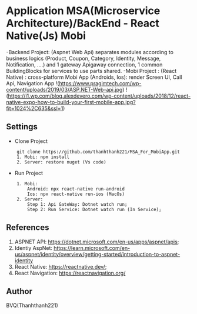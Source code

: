 # Application MSA(Microservice Architecture)/BackEnd - React Native(Js) Mobi

-Backend Project: (Aspnet Web Api) separates modules according to business logics (Product, Coupon, Category, Identity, Message, Notification, ....) and 1 gateway Apigaway connection, 1 common BuildingBlocks for services to use parts shared.
-Mobi Project : (React Native) : cross-platform Mobi App (Androids, Ios): render Screen UI, Call Api, Navigation App
!(https://www.pragimtech.com/wp-content/uploads/2019/03/ASP.NET-Web-api.jpg)
!(https://i1.wp.com/blog.alexdevero.com/wp-content/uploads/2018/12/react-native-expo-how-to-build-your-first-mobile-app.jpg?fit=1024%2C635&ssl=1)

## Settings
- Clone Project 
```
    git clone https://github.com/thanhthanh221/MSA_For_MobiApp.git
    1. Mobi: npm install
    2. Server: restore nuget (Vs code) 
```
- Run Project

```
    1. Mobi:
        Android: npx react-native run-android
        Ios: npx react-native run-ios (MacOs)
    2. Server: 
        Step 1: Api GateWay: Dotnet watch run;
        Step 2: Run Service: Dotnet watch run (In Service);
```

## References
1. ASPNET API: https://dotnet.microsoft.com/en-us/apps/aspnet/apis;
2. Identiy AspNet: https://learn.microsoft.com/en-us/aspnet/identity/overview/getting-started/introduction-to-aspnet-identity
3. React Native: https://reactnative.dev/;
4. React Navigation: https://reactnavigation.org/

## Author
BVQ(Thanhthanh221)






